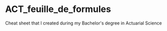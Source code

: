 # ACT_feuille_de_formules
Cheat sheet that I created during my Bachelor's degree in Actuarial Science
